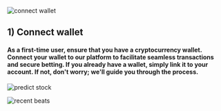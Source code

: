 ![connect wallet](https://github.com/hprasadsakhare/e-diary/assets/119033333/acfc9b24-53fa-4df8-8f74-c376abc76f64)
## 1) Connect wallet
#### As a first-time user, ensure that you have a cryptocurrency wallet. Connect your wallet to our platform to facilitate seamless transactions and secure betting. If you already have a wallet, simply link it to your account. If not, don't worry; we'll guide you through the process.


![predict stock](https://github.com/hprasadsakhare/e-diary/assets/119033333/1aa4fdf7-2b73-447e-aa6a-a8bc0bca7a5b)




![recent beats](https://github.com/hprasadsakhare/e-diary/assets/119033333/c7b84aa2-4b11-46f5-90c9-051eedf1da8c)
